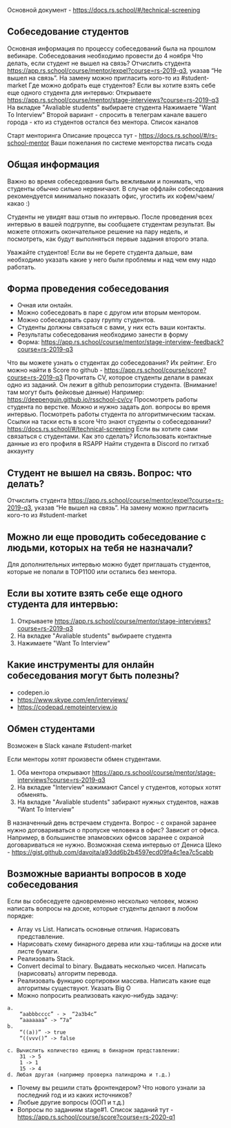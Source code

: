 Основной документ -  https://docs.rs.school/#/technical-screening


## Собеседование студентов  
Основная информация по процессу собеседований была на прошлом вебинаре. 
Собеседования необходимо провести до 4 ноября
Что делать, если студент не вышел на связь?
Отчислить студента https://app.rs.school/course/mentor/expel?course=rs-2019-q3, указав “Не вышел на связь”. На замену можно пригласить кого-то из #student-market
Где можно добрать еще студентов?
Если вы хотите взять себе еще одного студента для интервью:
Открываете https://app.rs.school/course/mentor/stage-interviews?course=rs-2019-q3
На вкладке "Avaliable students" выбираете студента
Нажимаете "Want To Interview"
Второй вариант - спросить в телеграм канале вашего города - кто из студентов остался без ментора. Список каналов 

Старт менторинга 
Описание процесса тут -  https://docs.rs.school/#/rs-school-mentor
Ваши пожелания по системе менторства писать сюда


## Общая информация
Важно во время собеседования быть вежливыми и понимать, что студенты обычно сильно нервничают. В случае оффлайн собеседования рекомендуется минимально показать офис, угостить их кофем/чаем/какао :) 

Студенты не увидят ваш отзыв по интервью. После проведения всех интервью в вашей подгруппе, вы сообщаете студентам результат. Вы можете отложить окончательное решение на пару недель, и посмотреть, как будут выполняться первые задания второго этапа. 

Уважайте студентов! Если вы не берете студента дальше, вам необходимо указать какие у него были проблемы и над чем ему надо работать. 

## Форма проведения собеседования
- Очная или онлайн. 
- Можно собеседовать в паре с другом или вторым ментором. 
- Можно собеседовать сразу группу студентов. 
- Студенты должны связаться с вами, у них есть ваши контакты.
- Результаты собеседования необходимо занести в форму 
- Форма: https://app.rs.school/course/mentor/stage-interview-feedback?course=rs-2019-q3

Что вы можете узнать о студентах до собеседования?
Их рейтинг. Его можно найти в Score по github - https://app.rs.school/course/score?course=rs-2019-q3
Прочитать CV, которое студенты делали в рамках одно из заданий. Он лежит в github репозитории студента. (Внимание! там могут быть фейковые данные) 
Например: https://deepenguin.github.io/rsschool-cv/cv
Просмотреть работы студента по верстке. Можно и нужно задать доп. вопросы во время интервью. 
Посмотреть работы студента по алгоритмическим таскам. Ссылки на таски есть в score
Что знают студенты о собеседовании?
https://docs.rs.school/#/technical-screening
Если вы хотите сами связаться с студентами. Как это сделать? 
Использовать контактные данные из его профиля в RSAPP
Найти студента в Discord по гитхаб аккаунту

## Студент не вышел на связь. Вопрос: что делать?
Отчислить студента https://app.rs.school/course/mentor/expel?course=rs-2019-q3, указав “Не вышел на связь”. На замену можно пригласить кого-то из #student-market

## Можно ли еще проводить собеседование с людьми, которых на тебя не назначали? 
Для дополнительных интервью можно будет приглашать студентов, которые не попали в TOP1100 или остались без ментора.

## Если вы хотите взять себе еще одного студента для интервью:
1) Открываете https://app.rs.school/course/mentor/stage-interviews?course=rs-2019-q3
2) На вкладке "Avaliable students" выбираете студента
3) Нажимаете "Want To Interview"

## Какие инструменты для онлайн собеседования могут быть полезны?
- codepen.io
- https://www.skype.com/en/interviews/
- https://codepad.remoteinterview.io


## Обмен студентами 
Возможен в Slack канале #student-market 

Если менторы хотят произвести обмен студентами. 
1) Оба ментора открывают https://app.rs.school/course/mentor/stage-interviews?course=rs-2019-q3
2) На вкладке "Interview" нажимают Cancel у студентов, которых хотят обменять.
3) На вкладке "Avaliable students" забирают нужных студентов, нажав "Want To Interview"

В назначенный день встречаем студента. Вопрос - с охраной заранее нужно договариваться о пропуске человека в офис? 
Зависит от офиса. Например, в большинстве эпамовских офисов заранее с охраной договариваться не нужно.
Возможная схема интервью от Дениса Шеко - https://gist.github.com/davojta/a93dd6b2b4597ecd09fa4c1ea7c5cabb 

## Возможные варианты вопросов в ходе собеседования
Если вы собеседуете одновременно несколько человек, можно написать вопросы на доске, которые студенты делают в любом порядке:
- Array vs List. Написать основные отличия. Нарисовать представление. 
- Нарисовать схему бинарного дерева или хэш-таблицы на доске или листе бумаги.
- Реализовать Stack.
- Convert decimal to binary. Выдавать несколько чисел. Написать (нарисовать) алгоритм перевода.
- Реализовать функцию сортировки массива. Написать какие еще алгоритмы существуют.  Указать Big O
- Можно попросить реализовать какую-нибудь задачу: 
```
a.
	“aabbbcccc” - >  “2a3b4c”
	“aaaaaaa” -> “7a”
b. 
	“((a))” -> true
	“((vvv()” -> false

c. Вычислить количество единиц в бинарном представлении:
	31 -> 5
	1 -> 1
	15 -> 4
d. Любая другая (например проверка палиндрома и т.д.)
```
- Почему вы решили стать фронтендером? Что нового узнали за последний год и из каких источников?
- Любые другие вопросы (ООП и т.д.)
- Вопросы по заданиям stage#1. Список заданий тут - https://app.rs.school/course/score?course=rs-2020-q1
